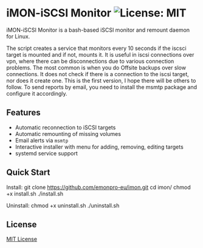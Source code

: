 # iMON-iSCSI Monitor ![License: MIT](https://img.shields.io/badge/License-MIT-green.svg)

iMON-iSCSI Monitor is a bash-based iSCSI monitor and remount daemon for Linux.

The script creates a service that monitors every 10 seconds if the iscsci target is mounted and if not, mounts it. It is useful in iscsi connections over vpn, where there can be disconnections due to various connection problems. The most common is when you do Offsite backups over slow connections. It does not check if there is a connection to the iscsi target, nor does it create one.
This is the first version, I hope there will be others to follow. To send reports by email, you need to install the msmtp package and configure it accordingly.

## Features

- Automatic reconnection to iSCSI targets
- Automatic remounting of missing volumes
- Email alerts via `msmtp`
- Interactive installer with menu for adding, removing, editing targets
- systemd service support

## Quick Start

Install:
git clone https://github.com/emonpro-eu/imon.git
cd imon/
chmod +x install.sh
./install.sh

Uninstall:
chmod +x uninstall.sh
./uninstall.sh

## License

[MIT License](LICENSE)
